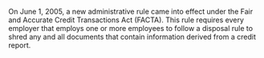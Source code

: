 On June 1, 2005, a new administrative rule came into effect under the Fair and Accurate Credit Transactions Act (FACTA). This rule requires every employer that employs one or more employees to follow a disposal rule to shred any and all documents that contain information derived from a credit report.
